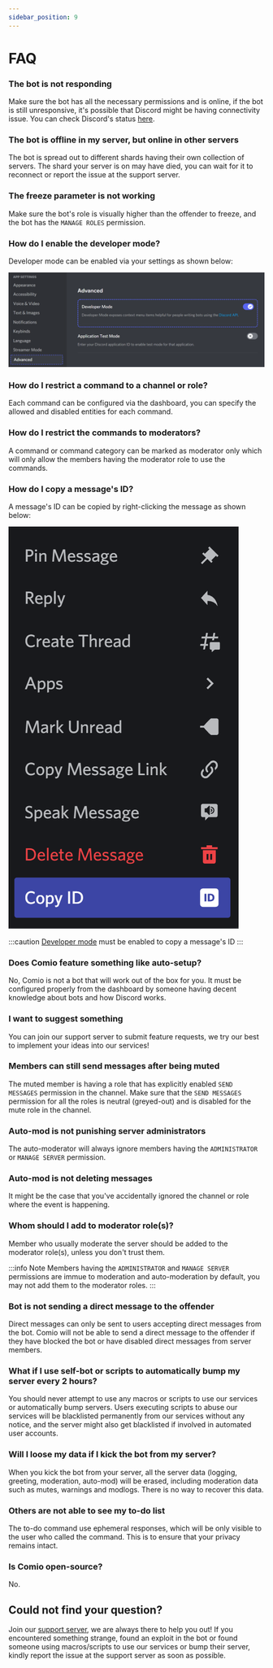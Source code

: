 ```yaml
---
sidebar_position: 9
---
```


# FAQ

### The bot is not responding
Make sure the bot has all the necessary permissions and is online, if the bot is still unresponsive, it's possible that Discord might be having connectivity issue. You can check Discord's status [here](https://discordstatus.com).

### The bot is offline in my server, but online in other servers
The bot is spread out to different shards having their own collection of servers. The shard your server is on may have died, you can wait for it to reconnect or report the issue at the support server.

### The freeze parameter is not working
Make sure the bot's role is visually higher than the offender to freeze, and the bot has the `MANAGE ROLES` permission.

### How do I enable the developer mode?
Developer mode can be enabled via your settings as shown below:

<img className="docImg" src="/img/docs/0137c02aaa125de35732a49cdc84d852.png" />

### How do I restrict a command to a channel or role?
Each command can be configured via the dashboard, you can specify the allowed and disabled entities for each command.

### How do I restrict the commands to moderators?
A command or command category can be marked as moderator only which will only allow the members having the moderator role to use the commands.

### How do I copy a message's ID?
A message's ID can be copied by right-clicking the message as shown below:

<img className="imgAuto" src="/img/docs/b90f2a45168be0be9f195e0625959a62.png" />

:::caution
[Developer mode](/docs/faq#how-do-i-enable-the-developer-mode) must be enabled to copy a message's ID
:::

### Does Comio feature something like auto-setup?
No, Comio is not a bot that will work out of the box for you. It must be configured properly from the dashboard by someone having decent knowledge about bots and how Discord works.

### I want to suggest something
You can join our support server to submit feature requests, we try our best to implement your ideas into our services!

### Members can still send messages after being muted
The muted member is having a role that has explicitly enabled `SEND MESSAGES` permission in the channel. Make sure that the `SEND MESSAGES` permission for all the roles is neutral (greyed-out) and is disabled for the mute role in the channel.

### Auto-mod is not punishing server administrators
The auto-moderator will always ignore members having the `ADMINISTRATOR` or `MANAGE SERVER` permission.

### Auto-mod is not deleting messages
It might be the case that you've accidentally ignored the channel or role where the event is happening.

### Whom should I add to moderator role(s)?
Member who usually moderate the server should be added to the moderator role(s), unless you don't trust them.

:::info Note
Members having the `ADMINISTRATOR` and `MANAGE SERVER` permissions are immue to moderation and auto-moderation by default, you may not add them to the moderator roles.
:::

### Bot is not sending a direct message to the offender
Direct messages can only be sent to users accepting direct messages from the bot. Comio will not be able to send a direct message to the offender if they have blocked the bot or have disabled direct messages from server members.

### What if I use self-bot or scripts to automatically bump my server every 2 hours?
You should never attempt to use any macros or scripts to use our services or automatically bump servers. Users executing scripts to abuse our services will be blacklisted permanently from our services without any notice, and the server might also get blacklisted if involved in automated user accounts.

### Will I loose my data if I kick the bot from my server?
When you kick the bot from your server, all the server data (logging, greeting, moderation, auto-mod) will be erased, including moderation data such as mutes, warnings and modlogs. There is no way to recover this data.

### Others are not able to see my to-do list
The to-do command use ephemeral responses, which will be only visible to the user who called the command. This is to ensure that your privacy remains intact.

### Is Comio open-source?
No.

## Could not find your question?
Join our [support server](https://comio.cf/), we are always there to help you out! If you encountered something strange, found an exploit in the bot or found someone using macros/scripts to use our services or bump their server, kindly report the issue at the support server as soon as possible.
